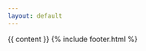 ```yaml
---
layout: default
---
```


<div class="pusher main ui grid">
  <div class="three wide column"></div>
  <div class="nine wide column">
    <div class="ui segment">
      {{ content }}
      {% include footer.html %}
    </div>
  </div>
</div>
